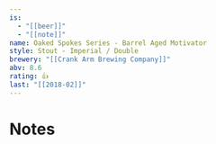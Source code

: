 ```yaml
---
is:
  - "[[beer]]"
  - "[[note]]"
name: Oaked Spokes Series - Barrel Aged Motivator
style: Stout - Imperial / Double
brewery: "[[Crank Arm Brewing Company]]"
abv: 8.6
rating: 👍
last: "[[2018-02]]"
---
```

# Notes

